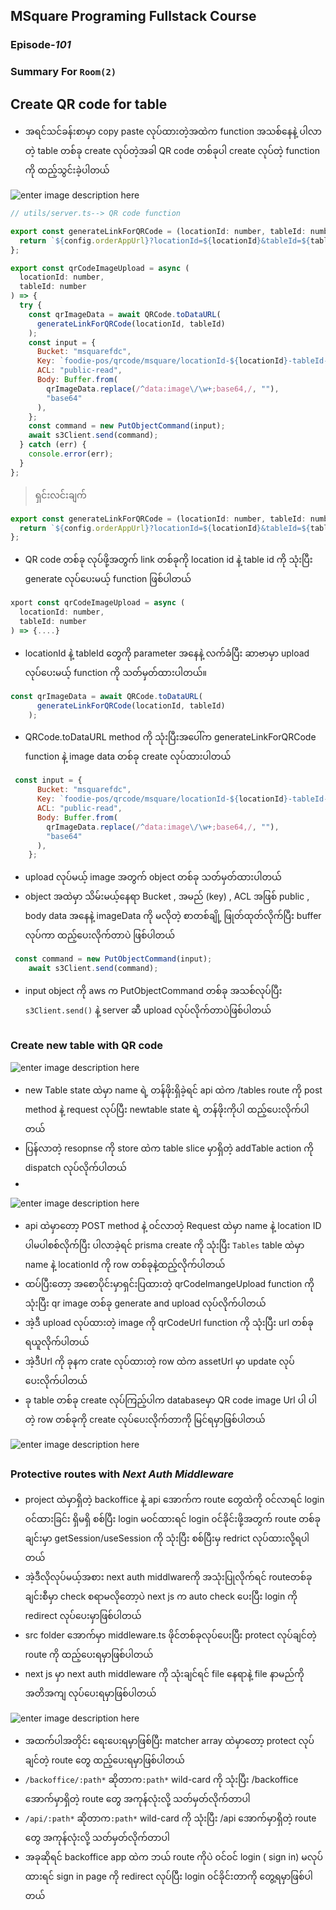 ﻿## MSquare Programing Fullstack Course
### Episode-*101* 
### Summary For `Room(2)`
## Create QR code for table
- အရင်သင်ခန်းစာမှာ copy paste လုပ်ထားတဲ့အထဲက function အသစ်နေနဲ့ ပါလာတဲ့ table တစ်ခု create လုပ်တဲ့အခါ QR code တစ်ခုပါ create လုပ်တဲ့ function ကို ထည့်သွင်းခဲ့ပါတယ်

![enter image description here](https://cdn.discordapp.com/attachments/1076154921562411008/1131502172161445889/image.png)

```js
// utils/server.ts--> QR code function

export const generateLinkForQRCode = (locationId: number, tableId: number) => {
  return `${config.orderAppUrl}?locationId=${locationId}&tableId=${tableId}`;
};

export const qrCodeImageUpload = async (
  locationId: number,
  tableId: number
) => {
  try {
    const qrImageData = await QRCode.toDataURL(
      generateLinkForQRCode(locationId, tableId)
    );
    const input = {
      Bucket: "msquarefdc",
      Key: `foodie-pos/qrcode/msquare/locationId-${locationId}-tableId-${tableId}.png`,
      ACL: "public-read",
      Body: Buffer.from(
        qrImageData.replace(/^data:image\/\w+;base64,/, ""),
        "base64"
      ),
    };
    const command = new PutObjectCommand(input);
    await s3Client.send(command);
  } catch (err) {
    console.error(err);
  }
};
```
> ရှင်းလင်းချက်

```js
export const generateLinkForQRCode = (locationId: number, tableId: number) => {
  return `${config.orderAppUrl}?locationId=${locationId}&tableId=${tableId}`;
};
```
- QR code တစ်ခု လုပ်ဖို့အတွက် link တစ်ခုကို location id နဲ့ table id ကို သုံးပြီး generate လုပ်ပေးမယ့် function ဖြစ်ပါတယ်

```js
xport const qrCodeImageUpload = async (
  locationId: number,
  tableId: number
) => {....}
```
-  locationId နဲ့  tableId တွေကို parameter အနေနဲ့ လက်ခံပြီး ဆာဗာမှာ upload လုပ်ပေးမယ့် function ကို သတ်မှတ်ထားပါတယ်။

```js
const qrImageData = await QRCode.toDataURL(
      generateLinkForQRCode(locationId, tableId)
    );
```
- QRCode.toDataURL method ကို သုံးပြီးအပေါ်က generateLinkForQRCode function နဲ့ image data တစ်ခု create လုပ်ထားပါတယ်

```js
 const input = {
      Bucket: "msquarefdc",
      Key: `foodie-pos/qrcode/msquare/locationId-${locationId}-tableId-${tableId}.png`,
      ACL: "public-read",
      Body: Buffer.from(
        qrImageData.replace(/^data:image\/\w+;base64,/, ""),
        "base64"
      ),
    };
```
- upload လုပ်မယ့် image အတွက် object တစ်ခု သတ်မှတ်ထားပါတယ်
- object အထဲမှာ သိမ်းမယ့်နေရာ Bucket , အမည် (key) , ACL အဖြစ် public , body data အနေနဲ့ imageData ကို မလိုတဲ့ စာတစ်ချို့  ဖြုတ်ထုတ်လိုက်ပြီး buffer လုပ်ကာ   ထည့်ပေးလိုက်တာပဲ ဖြစ်ပါတယ်
```js
 const command = new PutObjectCommand(input);
    await s3Client.send(command);
```
- input object ကို aws က PutObjectCommand တစ်ခု အသစ်လုပ်ပြီး `s3Client.send()` နဲ့ server ဆီ upload လုပ်လိုက်တာပဲဖြစ်ပါတယ်
##
### Create new table with QR code
![enter image description here](https://cdn.discordapp.com/attachments/1076154921562411008/1131518047136522351/image.png)
- new Table state ထဲမှာ name ရဲ့ တန်ဖိုးရှိခဲ့ရင် api ထဲက /tables route ကို post method နဲ့ request လုပ်ပြီး newtable state ရဲ့ တန်ဖိုးကိုပါ ထည့်ပေးလိုက်ပါတယ်
- ပြန်လာတဲ့ resopnse ကို store ထဲက table slice မှာရှိတဲ့ addTable action ကို dispatch လုပ်လိုက်ပါတယ်
- 
![enter image description here](https://cdn.discordapp.com/attachments/1076154921562411008/1131518986589311057/image.png)
- api ထဲမှာတော့ POST method နဲ့ ၀င်လာတဲ့ Request ထဲမှာ name နဲ့ location ID ပါမပါစစ်လိုက်ပြီး ပါလာခဲ့ရင် prisma create ကို သုံးပြီး `Tables` table ထဲမှာ name နဲ့ locationId ကို row တစ်ခုနဲ့ထည့်လိုက်ပါတယ်
- ထပ်ပြီးတော့ အစောပိုင်းမှာရှင်းပြထားတဲ့ qrCodeImangeUpload function ကို သုံးပြီး qr image တစ်ခု generate and upload လုပ်လိုက်ပါတယ်
- အဲ့ဒီ upload လုပ်ထားတဲ့ image ကို qrCodeUrl function ကို သုံးပြီး url တစ်ခု ရယူလိုက်ပါတယ်
- အဲ့ဒီUrl ကို ခုနက crate လုပ်ထားတဲ့ row ထဲက assetUrl မှာ update လုပ်ပေးလိုက်ပါတယ်
- ခု table တစ်ခု create လုပ်ကြည့်ပါက databaseမှာ QR code image Url ပါ ပါတဲ့ row တစ်ခုကို create လုပ်ပေးလိုက်တာကို မြင်ရမှာဖြစ်ပါတယ်

![enter image description here](https://cdn.discordapp.com/attachments/1076154921562411008/1131520805973528576/image.png)
##
### Protective routes with *Next Auth Middleware*
- project ထဲမှာရှိတဲ့ backoffice နဲ့ api အောက်က route တွေထဲကို ၀င်လာရင် login ၀င်ထားခြင်း ရှိမရှိ စစ်ပြီး login မ၀င်ထားရင် login ၀င်ခိုင်းဖို့အတွက် route တစ်ခုချင်းမှာ getSession/useSession ကို သုံးပြီး စစ်ပြီးမှ redrict လုပ်ထားလို့ရပါတယ်
- အဲ့ဒီလိုလုပ်မယ့်အစား next auth middlwareကို အသုံးပြုလိုက်ရင် routeတစ်ခုချင်းစီမှာ check စရာမလိုတော့ပဲ next js က auto check ပေးပြီး login ကို redirect လုပ်ပေးမှာဖြစ်ပါတယ်
- src folder အောက်မှာ middleware.ts ဖိုင်တစ်ခုလုပ်ပေးပြီး protect လုပ်ချင်တဲ့ route ကို ထည့်ပေးရမှာဖြစ်ပါတယ်
- next js မှာ next auth middleware ကို သုံးချင်ရင် file နေရာနဲ့ file နာမည်ကို အတိအကျ လုပ်ပေးရမှာဖြစ်ပါတယ်

![enter image description here](https://cdn.discordapp.com/attachments/1076154921562411008/1131523331699519518/image.png)
- အထက်ပါအတိုင်း ရေးပေးရမှာဖြစ်ပြီး matcher array ထဲမှာတော့ protect လုပ်ချင်တဲ့ route တွေ ထည့်ပေးရမှာဖြစ်ပါတယ်
- `/backoffice/:path*` ဆိုတာက`:path*` wild-card ကို သုံးပြီး /backoffice အောက်မှာရှိတဲ့ route တွေ အကုန်လုံးလို့ သတ်မှတ်လိုက်တာပါ
- `/api/:path*` ဆိုတာက`:path*` wild-card ကို သုံးပြီး /api အောက်မှာရှိတဲ့ route တွေ အကုန်လုံးလို့ သတ်မှတ်လိုက်တာပါ
- အခုဆိုရင် backoffice app ထဲက ဘယ် route ကိုပဲ ၀င်၀င် login ( sign in) မလုပ်ထားရင် sign in page ကို redirect လုပ်ပြီး login ၀င်ခိုင်းတာကို တွေ့ရမှာဖြစ်ပါတယ်
